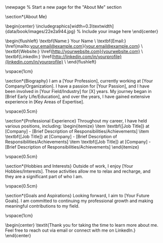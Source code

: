 \newpage % Start a new page for the "About Me" section

\section*{About Me}

\begin{center}
    \includegraphics[width=0.3\textwidth]{data/book/images/22e2a944.jpg} % Include your image here
\end{center}

\begin{flushleft}
    \textbf{Name:} Your Name \\
    \textbf{Email:} \href{mailto:your.email@example.com}{your.email@example.com} \\
    \textbf{Website:} \href{http://yourwebsite.com}{yourwebsite.com} \\
    \textbf{LinkedIn:} \href{http://linkedin.com/in/yourprofile}{linkedin.com/in/yourprofile} \\
\end{flushleft}

\vspace{1cm}

\section*{Biography}
I am a [Your Profession], currently working at [Your Company/Organization]. I have a passion for [Your Passion], and I have been involved in [Your Field/Industry] for [X] years. My journey began in [Brief Early Life/Education], and over the years, I have gained extensive experience in [Key Areas of Expertise].

\vspace{0.5cm}

\section*{Professional Experience}
Throughout my career, I have held various positions, including:
\begin{itemize}
    \item \textbf{[Job Title]} at [Company] - [Brief Description of Responsibilities/Achievements]
    \item \textbf{[Job Title]} at [Company] - [Brief Description of Responsibilities/Achievements]
    \item \textbf{[Job Title]} at [Company] - [Brief Description of Responsibilities/Achievements]
\end{itemize}

\vspace{0.5cm}

\section*{Hobbies and Interests}
Outside of work, I enjoy [Your Hobbies/Interests]. These activities allow me to relax and recharge, and they are a significant part of who I am.

\vspace{0.5cm}

\section*{Goals and Aspirations}
Looking forward, I aim to [Your Future Goals]. I am committed to continuing my professional growth and making meaningful contributions to my field.

\vspace{1cm}

\begin{center}
    \textit{Thank you for taking the time to learn more about me. Feel free to reach out via email or connect with me on LinkedIn.}
\end{center}